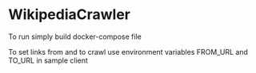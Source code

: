 # WikipediaCrawler

To run simply build docker-compose file

To set links from and to crawl use environment variables FROM_URL and TO_URL in sample client
